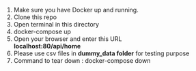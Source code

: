 1. Make sure you have Docker up and running. <br>
2. Clone this repo <br>
3. Open terminal in this directory <br>
4. docker-compose up <br>
5. Open your browser and enter this URL <br>
   <b>localhost:80/api/home</b> <br>
6. Please use csv files in <b>dummy_data folder</b> for testing purpose<br>
7. Command to tear down : docker-compose down <br>
